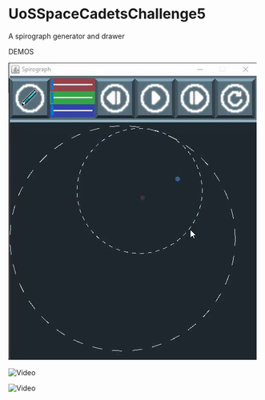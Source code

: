 # UoSSpaceCadetsChallenge5
A spirograph generator and drawer

DEMOS

![Video](spirograph3.gif)

![Video](spirograph2.gif)

![Video](spirograph2.gif)
